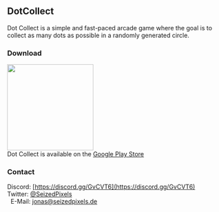 ## DotCollect
Dot Collect is a simple and fast-paced arcade game where the goal is to collect as many dots as possible in a randomly generated circle.  
  
### Download
<a href="play.google.com/store/apps/details?id=de.seizedpixels.dotcollect"><img src="https://play.google.com/intl/en_us/badges/images/generic/en_badge_web_generic.png" width="200"></a>  
Dot Collect is available on the [Google Play Store](play.google.com/store/apps/details?id=de.seizedpixels.dotcollect)  

### Contact
Discord: [https://discord.gg/GvCVT6](https://discord.gg/GvCVT6) <br>
Twitter: [@SeizedPixels](https://twitter.com/SeizedPixels) <br> 
E-Mail: [jonas@seizedpixels.de](mailto:jonas@seizedpixels.de)     
